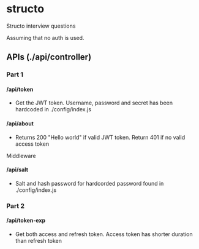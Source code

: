 # structo
Structo interview questions

Assuming that no auth is used.

## APIs (./api/controller)

### Part 1
#### /api/token
* Get the JWT token. Username, password and secret has been hardcoded in ./config/index.js
#### /api/about
* Returns 200 "Hello world" if valid JWT token. Return 401 if no valid access token

Middleware
#### /api/salt 
* Salt and hash password for hardcorded password found in ./config/index.js

### Part 2
#### /api/token-exp
* Get both access and refresh token. Access token has shorter duration than refresh token
